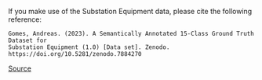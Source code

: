 If you make use of the Substation Equipment data, please cite the following reference:

``` apa
Gomes, Andreas. (2023). A Semantically Annotated 15-Class Ground Truth Dataset for 
Substation Equipment (1.0) [Data set]. Zenodo. https://doi.org/10.5281/zenodo.7884270
```

[Source](https://zenodo.org/record/7884270)